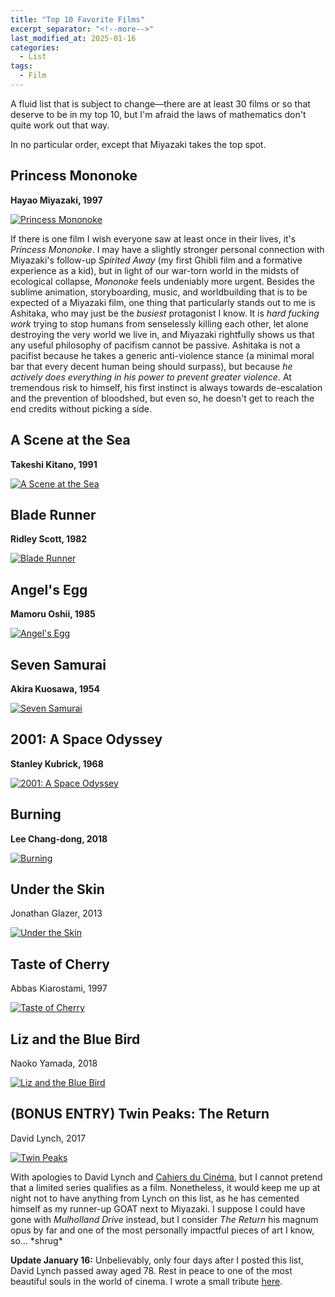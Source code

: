 ```yaml
---
title: "Top 10 Favorite Films"
excerpt_separator: "<!--more-->"
last_modified_at: 2025-01-16
categories:
  - List
tags:
  - Film
---
```


A fluid list that is subject to change—there are at least 30 films or so that deserve to be in my top 10, but I'm afraid the laws of mathematics don't quite work out that way. 

In no particular order, except that Miyazaki takes the top spot.

## Princess Mononoke

**Hayao Miyazaki, 1997**

[![Princess Mononoke](https://image.tmdb.org/t/p/original/49eTYtwKusXvQ2cerLIeiQSr2s9.jpg)](https://letterboxd.com/film/princess-mononoke/)

If there is one film I wish everyone saw at least once in their lives, it's *Princess Mononoke*. I may have a slightly stronger personal connection with Miyazaki's follow-up *Spirited Away* (my first Ghibli film and a formative experience as a kid), but in light of our war-torn world in the midsts of ecological collapse, *Mononoke* feels undeniably more urgent. Besides the sublime animation, storyboarding, music, and worldbuilding that is to be expected of a Miyazaki film, one thing that particularly stands out to me is Ashitaka, who may just be the *busiest* protagonist I know. It is *hard fucking work* trying to stop humans from senselessly killing each other, let alone destroying the very world we live in, and Miyazaki rightfully shows us that any useful philosophy of pacifism cannot be passive. Ashitaka is not a pacifist because he takes a generic anti-violence stance (a minimal moral bar that every decent human being should surpass), but because *he actively does everything in his power to prevent greater violence*. At tremendous risk to himself, his first instinct is always towards de-escalation and the prevention of bloodshed, but even so, he doesn't get to reach the end credits without picking a side.

## A Scene at the Sea

**Takeshi Kitano, 1991**

[![A Scene at the Sea](https://image.tmdb.org/t/p/original/bA509BLSS8RCtHI9rnDnVRaRFr4.jpg)](https://letterboxd.com/film/a-scene-at-the-sea/)

## Blade Runner

**Ridley Scott, 1982**

[![Blade Runner](https://image.tmdb.org/t/p/original/5SZXEt1TI1IBikTeMu6NxGGo2Yz.jpg)](https://letterboxd.com/film/blade-runner/)
## Angel's Egg

**Mamoru Oshii, 1985**

[![Angel's Egg](https://image.tmdb.org/t/p/original/HUvuptSzuS4VshzG8w01NiMd1A.jpg)](https://letterboxd.com/film/angels-egg/)

## Seven Samurai

**Akira Kuosawa, 1954**

[![Seven Samurai](https://image.tmdb.org/t/p/original/qvZ91FwMq6O47VViAr8vZNQz3WI.jpg)](https://letterboxd.com/film/seven-samurai/)

## 2001: A Space Odyssey

**Stanley Kubrick, 1968**

[![2001: A Space Odyssey](https://image.tmdb.org/t/p/original/czrTZnZgSwtIofk0UYrRMicVgHB.jpg)](https://letterboxd.com/film/2001-a-space-odyssey/)

## Burning

**Lee Chang-dong, 2018**

[![Burning](https://image.tmdb.org/t/p/original/3gSvNuM4ieYloFvZu0Zu0wyMNIU.jpg)](https://letterboxd.com/film/burning-2018/)

## Under the Skin

Jonathan Glazer, 2013

[![Under the Skin](https://image.tmdb.org/t/p/original/gitdN085d55TdEiz84xyCA6Wd6g.jpg)](https://letterboxd.com/film/under-the-skin-2013/)

## Taste of Cherry

Abbas Kiarostami, 1997

[![Taste of Cherry](https://image.tmdb.org/t/p/original/jSwSQp3wrVznojidRsMWCtJNK0Q.jpg)](https://letterboxd.com/film/taste-of-cherry/)

## Liz and the Blue Bird

Naoko Yamada, 2018

[![Liz and the Blue Bird](https://image.tmdb.org/t/p/original/uVX9a75Mkb2XNuWHnnRobeiNdeo.jpg)](https://letterboxd.com/film/liz-and-the-blue-bird/)

## (BONUS ENTRY) Twin Peaks: The Return

David Lynch, 2017


[![Twin Peaks](https://image.tmdb.org/t/p/original/rOoq1oRpQPVs6YuqCIkBQXkb4MF.jpg)](https://letterboxd.com/film/twin-peaks-the-return/)


With apologies to David Lynch and [Cahiers du Cinéma](https://www.cahiersducinema.com/boutique/produit/top-10-2017/), but I cannot pretend that a limited series qualifies as a film. Nonetheless, it would keep me up at night not to have anything from Lynch on this list, as he has cemented himself as my runner-up GOAT next to Miyazaki. I suppose I could have gone with *Mulholland Drive* instead, but I consider *The Return* his magnum opus by far and one of the most personally impactful pieces of art I know, so... \*shrug\*

**Update January 16:** Unbelievably, only four days after I posted this list, David Lynch passed away aged 78. Rest in peace to one of the most beautiful souls in the world of cinema. I wrote a small tribute <a href="https://janedoe941.github.io/cafealpha/blog/lynch-gaza/" target="_blank" rel="noopener noreferrer">here</a>.